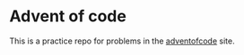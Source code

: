 # Advent of code

This is a practice repo for problems in the [adventofcode](adventofcode.com) site.
